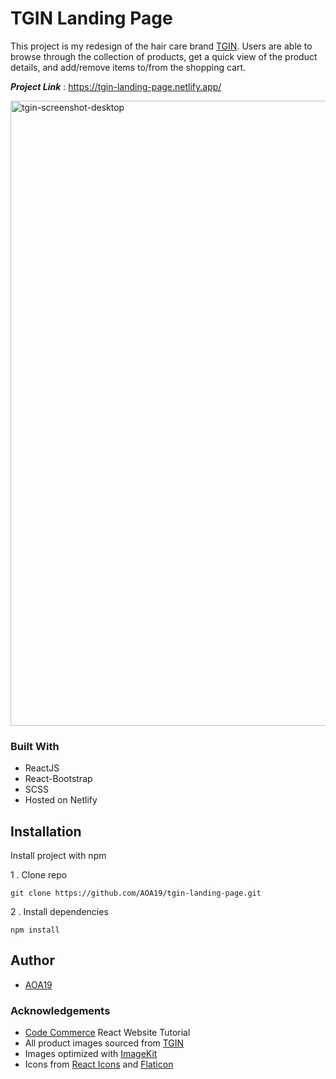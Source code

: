 
# TGIN Landing Page 

This project is my redesign of the hair care brand [TGIN](https://tginatural.com/). Users are able to browse through the collection of products, get a quick view of the product details, and add/remove items to/from the 
shopping cart.  

***Project Link*** : https://tgin-landing-page.netlify.app/

<img width="1000" alt="tgin-screenshot-desktop" src="https://github.com/AOA19/tgin-landing-page/assets/66294921/81d524ba-d20a-40b9-b998-a58128e71940">

 ### Built With
 * ReactJS
 * React-Bootstrap
 * SCSS
 * Hosted on Netlify


## Installation

Install project with npm

1   . Clone repo

```
git clone https://github.com/AOA19/tgin-landing-page.git
```

2 . Install dependencies

```
npm install
```


## Author

- [AOA19](https://github.com/AOA19/tgin-landing-page)

### Acknowledgements

 - [Code Commerce](https://youtu.be/GDd2c70gsxE)  React Website Tutorial
 - All product images sourced from [TGIN](https://tginatural.com/) 
 - Images optimized with [ImageKit](https://imagekit.io/)
 - Icons from [React Icons](https://react-icons.github.io/react-icons/) and [Flaticon](https://www.flaticon.com)
 
